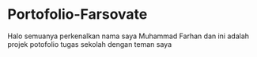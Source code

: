 # Portofolio-Farsovate
Halo semuanya perkenalkan nama saya Muhammad Farhan dan ini adalah projek potofolio tugas sekolah dengan teman saya
